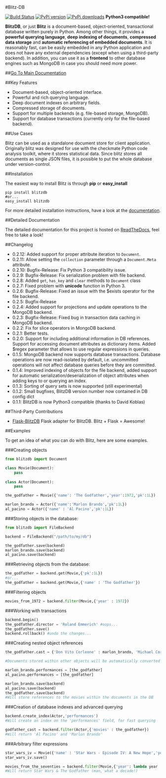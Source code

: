 #Blitz-DB

[![Build Status](https://travis-ci.org/adewes/blitzdb.svg?branch=master)](https://travis-ci.org/adewes/blitzdb)
[![PyPi version](https://pypip.in/v/blitzdb/badge.png)](https://pypi.python.org/pypi/blitzdb)
[![PyPi downloads](https://pypip.in/d/blitzdb/badge.png)](https://pypi.python.org/pypi/blitzdb)
**Python3 compatible!**

**BlitzDB**, or just **Blitz** is a document-based, object-oriented, transactional database written purely in Python. Among other things, it provides a **powerful querying language**, **deep indexing of documents**, **compressed data storage** and **automatic referencing of embedded documents**. It is reasonably fast, can be easily embedded in any Python application and does not have any external dependencies (except when using a third-party backend). In addition, you can use it as a **frontend** to other database engines such as MongoDB in case you should need more power.

##[Go To Main Documentation](http://blitzdb.readthedocs.org)

##Key Features

* Document-based, object-oriented interface.
* Powerful and rich querying language.
* Deep document indexes on arbitrary fields.
* Compressed storage of documents.
* Support for multiple backends (e.g. file-based storage, MongoDB).
* Support for database transactions (currently only for the file-based backend).

##Use Cases

Blitz can be used as a standalone document store for client application. Originally blitz was designed for use with the checkmate Python code analysis toolkit, where it stores statistical data. Since blitz stores all documents as single JSON files, it is possible to put the whole database under version-control.

##Installation

The easiest way to install Blitz is through **pip** or **easy_install**

    pip install blitzdb
    #or...
    easy_install blitzdb

For more detailed installation instructions, have a look at the [documentation](http://blitz-db.readthedocs.org).

##Detailed Documentation

The detailed documentation for this project is hosted on [ReadTheDocs](http://blitz-db.readthedocs.org), feel free to take a look!

##Changelog

* 0.2.12: Added support for proper attribute iteration to `Document`.
* 0.2.11: Allow setting the `collection` parameter through a `Document.Meta` attribute.
* 0.2.10: Bugfix-Release: Fix Python 3 compatibility issue.
* 0.2.9: Bugfix-Release: Fix serialization problem with file backend.
* 0.2.8: Added `get`, `has_key` and `clear` methods to `Document` class
* 0.2.7: Fixed problem with __unicode__ function in Python 3.
* 0.2.6: Bugfix-Release: Fixed an issue with the $exists operator for the file backend.
* 0.2.5: Bugfix-Release
* 0.2.4: Added support for projections and update operations to the MongoDB backend.
* 0.2.3: Bugfix-Release: Fixed bug in transaction data caching in MongoDB backend.
* 0.2.2: Fix for slice operators in MongoDB backend.
* 0.2.1: Better tests.
* 0.2.0: Support for including additional information in DB references. Support for accessing document attributes as dictionary items.
         Added $regex parameter that allows to use regular expressions in queries.
* 0.1.5: MongoDB backend now supports database transactions. Database operations are now read-isolated by default, i.e.
         uncommitted operations will not affect database queries before they are committed.
* 0.1.4: Improved indexing of objects for the file backend, added support for automatic serialization/deserialization
         of object attributes when adding keys to or querying an index.
* 0.1.3: Sorting of query sets is now supported (still experimental)
* 0.1.2: Small bugfixes, BlitzDB version number now contained in DB config dict
* 0.1.1: BlitzDB is now Python3 compatible (thanks to David Koblas)

##Third-Party Contributions

* [Flask-BlitzDB](https://github.com/puredistortion/flask-blitzdb) Flask adapter for BlitzDB. Blitz + Flask = Awesome!

##Examples

To get an idea of what you can do with Blitz, here are some examples.

###Creating objects

```python
from blitzdb import Document

class Movie(Document):
    pass
    
class Actor(Document):
    pass

the_godfather = Movie({'name': 'The Godfather','year':1972,'pk':1L})

marlon_brando = Actor({'name':'Marlon Brando','pk':1L})
al_pacino = Actor({'name' : 'Al Pacino','pk':1L})
```

###Storing objects in the database:

```python
from blitzdb import FileBackend

backend = FileBackend("/path/to/my/db")

the_godfather.save(backend)
marlon_brando.save(backend)
al_pacino.save(backend)
```
    
###Retrieving objects from the database:

```python
the_godfather = backend.get(Movie,{'pk':1L})
#or...
the_godfather = backend.get(Movie,{'name' : 'The Godfather'})
```
    
###Filtering objects

```python
movies_from_1972 = backend.filter(Movie,{'year' : 1972})
```

###Working with transactions

```python
backend.begin()
the_godfather.director = 'Roland Emmerich' #oops...
the_godfather.save()
backend.rollback() #undo the changes...
```

###Creating nested object references
   
```python
the_godfather.cast = {'Don Vito Corleone' : marlon_brando, 'Michael Corleone' : al_pacino}

#Documents stored within other objects will be automatically converted to database references.

marlon_brando.performances = [the_godfather]
al_pacino.performances = [the_godfather]

marlon_brando.save(backend)
al_pacino.save(backend)
the_godfather.save(backend)
#Will store references to the movies within the documents in the DB
```

###Creation of database indexes and advanced querying

```python
backend.create_index(Actor,'performances')
#Will create an index on the 'performances' field, for fast querying

godfather_cast = backend.filter(Actor,{'movies' : the_godfather})
#Will return 'Al Pacino' and 'Marlon Brando'
```

###Arbitrary filter expressions

```python
star_wars_iv = Movie({'name' : 'Star Wars - Episode IV: A New Hope','year': 1977})
star_wars_iv.save()

movies_from_the_seventies = backend.filter(Movie,{'year': lambda year : year >= 1970 and year < 1980})
#Will return Star Wars & The Godfather (man, what a decade!)
```
